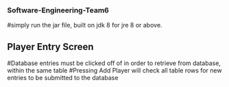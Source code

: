 ### Software-Engineering-Team6

#simply run the jar file, built on jdk 8 for jre 8 or above.

## Player Entry Screen

#Database entries must be clicked off of in order to retrieve from database, within the same table
#Pressing Add Player will check all table rows for new entries to be submitted to the database

